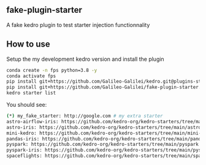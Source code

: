 ## fake-plugin-starter
A fake kedro plugin to test starter injection functionnality

## How to use

Setup the my development kedro version and install the plugin

```bash
conda create -n fps python=3.8 -y
conda activate fps
pip install git+https://github.com/Galileo-Galilei/kedro.git@plugins-starters
pip install git+https://github.com/Galileo-Galilei/fake-plugin-starter.git
kedro starter list
```

You should see: 

```bash
(*) my_fake_starter: http://google.com # my extra starter
astro-airflow-iris: https://github.com/kedro-org/kedro-starters/tree/main/astro-airflow-iris
astro-iris: https://github.com/kedro-org/kedro-starters/tree/main/astro-airflow-iris
mini-kedro: https://github.com/kedro-org/kedro-starters/tree/main/mini-kedro
pandas-iris: https://github.com/kedro-org/kedro-starters/tree/main/pandas-iris
pyspark: https://github.com/kedro-org/kedro-starters/tree/main/pyspark
pyspark-iris: https://github.com/kedro-org/kedro-starters/tree/main/pyspark-iris
spaceflights: https://github.com/kedro-org/kedro-starters/tree/main/spaceflights
```